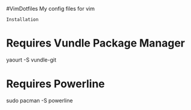 #VimDotfiles
My config files for vim

`Installation`

# Requires Vundle Package Manager
yaourt -S vundle-git

# Requires Powerline
sudo pacman -S powerline


